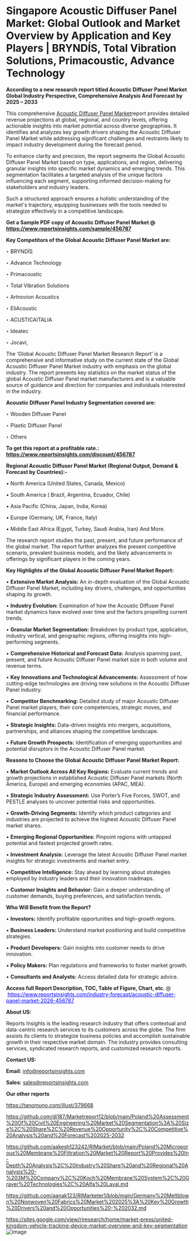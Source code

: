 # Singapore Acoustic Diffuser Panel Market: Global Outlook and Market Overview by Application and Key Players | BRYNDÍS, Total Vibration Solutions, Primacoustic, Advance Technology

<strong>According to a new research report titled Acoustic Diffuser Panel Market Global Industry Perspective, Comprehensive Analysis And Forecast by 2025 – 2033</strong>

This comprehensive <a href=https://www.reportsinsights.com/sample/456787>Acoustic Diffuser Panel Market</a>report provides detailed revenue projections at global, regional, and country levels, offering actionable insights into market potential across diverse geographies. It identifies and analyzes key growth drivers shaping the Acoustic Diffuser Panel Market while addressing significant challenges and restraints likely to impact industry development during the forecast period.

To enhance clarity and precision, the report segments the Global Acoustic Diffuser Panel Market based on type, applications, and region, delivering granular insights into specific market dynamics and emerging trends. This segmentation facilitates a targeted analysis of the unique factors influencing each segment, supporting informed decision-making for stakeholders and industry leaders.

Such a structured approach ensures a holistic understanding of the market's trajectory, equipping businesses with the tools needed to strategize effectively in a competitive landscape.

<strong>Get a Sample PDF copy of Acoustic Diffuser Panel Market </strong><strong>@<a href=https://www.reportsinsights.com/sample/456787 style=color:#0000ff;> https://www.reportsinsights.com/sample/456787</a></strong></font>

<strong>Key Competitors of the Global Acoustic Diffuser Panel Market are:</strong>

‣ BRYNDÍS

‣ Advance Technology

‣ Primacoustic

‣ Total Vibration Solutions

‣ Artnovion Acoustics

‣ EliAcoustic

‣ ACUSTICAITALIA

‣ Ideatec

‣ Jocavi,

The ‘Global Acoustic Diffuser Panel Market Research Report’ is a comprehensive and informative study on the current state of the Global Acoustic Diffuser Panel Market industry with emphasis on the global industry. The report presents key statistics on the market status of the global Acoustic Diffuser Panel market manufacturers and is a valuable source of guidance and direction for companies and individuals interested in the industry.

<strong>Acoustic Diffuser Panel Industry Segmentation covered are:</strong>

‣ Wooden Diffuser Panel

‣ Plastic Diffuser Panel

‣ Others

<strong>To get this report at a profitable rate.: <a href=https://www.reportsinsights.com/discount/456787 style=color:#0000ff;>https://www.reportsinsights.com/discount/456787</a></strong></font>

<strong>Regional Acoustic Diffuser Panel Market (Regional Output, Demand &amp; Forecast by Countries):-</strong>

• North America (United States, Canada, Mexico)

• South America ( Brazil, Argentina, Ecuador, Chile)

• Asia Pacific (China, Japan, India, Korea)

• Europe (Germany, UK, France, Italy)

• Middle East Africa (Egypt, Turkey, Saudi Arabia, Iran) And More.

The research report studies the past, present, and future performance of the global market. The report further analyzes the present competitive scenario, prevalent business models, and the likely advancements in offerings by significant players in the coming years.

<strong>Key Highlights of the Global Acoustic Diffuser Panel Market Report:</strong>

• <strong>Extensive Market Analysis:</strong> An in-depth evaluation of the Global Acoustic Diffuser Panel Market, including key drivers, challenges, and opportunities shaping its growth.

• <strong>Industry Evolution:</strong> Examination of how the Acoustic Diffuser Panel market dynamics have evolved over time and the factors propelling current trends.

• <strong>Granular Market Segmentation:</strong> Breakdown by product type, application, industry vertical, and geographic regions, offering insights into high-performing segments.

• <strong>Comprehensive Historical and Forecast Data:</strong> Analysis spanning past, present, and future Acoustic Diffuser Panel market size in both volume and revenue terms.

• <strong>Key Innovations and Technological Advancements:</strong> Assessment of how cutting-edge technologies are driving new solutions in the Acoustic Diffuser Panel industry.

• <strong>Competitor Benchmarking:</strong> Detailed study of major Acoustic Diffuser Panel market players, their core competencies, strategic moves, and financial performance.

• <strong>Strategic Insights:</strong> Data-driven insights into mergers, acquisitions, partnerships, and alliances shaping the competitive landscape.

• <strong>Future Growth Prospects:</strong> Identification of emerging opportunities and potential disruptors in the Acoustic Diffuser Panel market.

<strong>Reasons to Choose the Global Acoustic Diffuser Panel Market Report:</strong>

• <strong>Market Outlook Across All Key Regions:</strong> Evaluate current trends and growth projections in established Acoustic Diffuser Panel markets (North America, Europe) and emerging economies (APAC, MEA).

• <strong>Strategic Industry Assessment:</strong> Use Porter’s Five Forces, SWOT, and PESTLE analyses to uncover potential risks and opportunities.

• <strong>Growth-Driving Segments:</strong> Identify which product categories and industries are projected to achieve the highest Acoustic Diffuser Panel market shares.

• <strong>Emerging Regional Opportunities:</strong> Pinpoint regions with untapped potential and fastest projected growth rates.

• <strong>Investment Analysis:</strong> Leverage the latest Acoustic Diffuser Panel market insights for strategic investments and market entry.

• <strong>Competitive Intelligence:</strong> Stay ahead by learning about strategies employed by industry leaders and their innovation roadmaps.

• <strong>Customer Insights and Behavior:</strong> Gain a deeper understanding of customer demands, buying preferences, and satisfaction trends.

<strong>Who Will Benefit from the Report?</strong>

• <strong>Investors:</strong> Identify profitable opportunities and high-growth regions.

• <strong>Business Leaders:</strong> Understand market positioning and build competitive strategies.

• <strong>Product Developers:</strong> Gain insights into customer needs to drive innovation.

• <strong>Policy Makers:</strong> Plan regulations and frameworks to foster market growth.

• <strong>Consultants and Analysts:</strong> Access detailed data for strategic advice.
</ul>
<strong>Access full Report Description, TOC, Table of Figure, Chart, etc. </strong>@  <a href=https://www.reportsinsights.com/industry-forecast/acoustic-diffuser-panel-market-2026-456787 style=color:#0000ff;>https://www.reportsinsights.com/industry-forecast/acoustic-diffuser-panel-market-2026-456787</a></font>

<strong><strong>About US</strong>:</strong>

Reports Insights is the leading research industry that offers contextual and data-centric research services to its customers across the globe. The firm assists its clients to strategize business policies and accomplish sustainable growth in their respective market domain. The industry provides consulting services, syndicated research reports, and customized research reports.

<strong>Contact US:</strong>

<p class=""""><b>Email:</b> <a href=mailto:info@reportsinsights.com>info@reportsinsights.com</a></p>
<p class=""""><b>Sales:</b> <a href=mailto:sales@reportsinsights.com>sales@reportsinsights.com</a></p>

<strong>Our other reports</strong>

<a href=https://tanomuno.com/illust/379668>https://tanomuno.com/illust/379668</a>

<a href=https://github.com/di187/Marketreport12/blob/main/Poland%20Assessment%20Of%20Civil%20Engineering%20Market%20Segmentation%3A%20Size%2C%20Share%2C%20Revenue%20Opportunity%2C%20Competitive%20Analysis%20and%20Forecast%202025-2032>https://github.com/di187/Marketreport12/blob/main/Poland%20Assessment%20Of%20Civil%20Engineering%20Market%20Segmentation%3A%20Size%2C%20Share%2C%20Revenue%20Opportunity%2C%20Competitive%20Analysis%20and%20Forecast%202025-2032</a>

<a href=https://github.com/aakesh123242/RIMarket/blob/main/Poland%20Microporous%20Membrane%20Filtration%20Market%20Report%20Provides%20In-Depth%20Analysis%2C%20Industry%20Share%20and%20Regional%20Analysis%20-%203M%20Company%2C%20Koch%20Membrane%20System%2C%20Graver%20Technologies%2C%20Alfa%20Laval.md>https://github.com/aakesh123242/RIMarket/blob/main/Poland%20Microporous%20Membrane%20Filtration%20Market%20Report%20Provides%20In-Depth%20Analysis%2C%20Industry%20Share%20and%20Regional%20Analysis%20-%203M%20Company%2C%20Koch%20Membrane%20System%2C%20Graver%20Technologies%2C%20Alfa%20Laval.md</a>

<a href=https://github.com/aanak123/RIMarketer1/blob/main/Germany%20Meltblown%20Nonwoven%20Fabrics%20Market%202025%3A%20Key%20Growth%20Drivers%20and%20Opportunities%20-%202032.md>https://github.com/aanak123/RIMarketer1/blob/main/Germany%20Meltblown%20Nonwoven%20Fabrics%20Market%202025%3A%20Key%20Growth%20Drivers%20and%20Opportunities%20-%202032.md</a>

<a href=https://sites.google.com/view/riresearch/home/market-press/united-kingdom-vehicle-tracking-device-market-overview-and-key-segmentation>https://sites.google.com/view/riresearch/home/market-press/united-kingdom-vehicle-tracking-device-market-overview-and-key-segmentation</a>
![image](https://github.com/user-attachments/assets/c8b50a95-92d6-42df-8807-92cf4b22d7fb)
